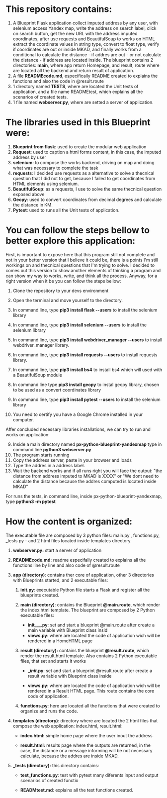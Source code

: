 # This repository contains: 



1. A Blueprint Flask application collect imputed address by any user, with selenium access Yandex map, write the address on search label, click on search button, get the new URL with the address imputed coordinates, after use requests and BeautifulSoup to works on HTML extract the coordinate values in string type, convert to float type, verify if coordinates are out or inside MKAD, and finally works from a conditional to calculate the distance - if addres are out - or not calculate the distance - if address are located inside. The blueprint contains 2 directories: **main**, where app return Homepage, and result, route where are located all the backend and return result of application. 
2. A file **READMEcode.md**, especifically README created to explains the functions and also the code in @result.route
3. 1 directory named **TESTS**, where are located the Unit tests of application, and a file name READMEtest, which explains all the scenarios of created tests.
4. 1 file named **webserver.py**, where are setted a server of application.

   



# The libraries used in this Blueprint were:



1. **Blueprint from flask**: used to create the modular web application
2. **Request**: used to caption a html forms content, in this case, the imputed address by user 
3. **selenium**: to compose the works backend, driving on map and doing what was necessary to complete the task 
4. **requests**: I decided use requests as a alternative to solve a thecnical question that I did not to get, because I failed to get coordinates from HTML elements using selenium. 
5. **BeautifulSoup**: as a requests, I use to solve the same thecnical question exposed above
6. **Geopy**: used to convert coordinates from decimal degrees and calculate the distance in KM.
7. **Pytest**: used to runs all the Unit tests of application. 



# You can follow the steps bellow to better explore this application:



First, is important to expose here that this program still not complete and not in your better version that I believe it could be, there is a points I'm still workings on and thecnical questions that I'm trying to solve. I decided to comes out this version to show another elements of thinking a program and can show my way to works, write, and think all the process. Anyway, for a right version when it be you can follow the steps bellow:


1. Clone the repository to your devs environment

2. Open the terminal and move yourself to the directory. 

3. In command line, type **pip3 install flask --users** to install the selenium library

4. In command line, type **pip3 install selenium --users** to install the selenium library

5. In command line, type **pip3 install webdriver_manager --users** to install webdriver_manager library.

6. In command line, type **pip3 install requests --users** to install requests library.

7. In command line, type **pip3 install bs4** to install bs4 which will used with a BeautifulSoup module

8. In command line type **pip3 install geopy** to instal geopy library, chosen to be used as a convert coordinates library 

9. In command line, type **pip3 install pytest --users** to install the selenium library

10. You need to certify you have a Google Chrome installed in your computer.

    

Affer concluded necessary libraries installations, we can try to run and works on application:

9. Inside a main directory named **px-python-blueprint-yandexmap** type in command line **python3  webserver.py**
10. The program starts running 
11. Copy the address server, paste in your browser and loads  
12. Type the addres in a address label. 
13. Wait the backend works and if all runs right you will face the output: "the distance from address imputed to MKAD is XXXX" or "We dont need to calculate the distance because the addres computed is located inside MKAD"



For runs the tests, in command line, inside px-python-blueprint-yandexmap, type  **python3 -m pytest**

## 

#  How the content is organized:



The executable file are composed by 3 python files: main.py , functions.py, _tests.py  - and 2 html files located inside templates directory 

1. **webserver.py:** start a server of application

2. **READMEcode.md:** readme especifally created to explains all the functions line by line and also code of @result.route

   

3. **app (directory)**: contains ther core of application, other 3 directories with Blueprints started, and 2 executable files:

   

   1. **____init____.py**: executable Python file starts a Flask and register all the blueprints created.

   2. **main (directory)**: contains the Blueprint **@main.route**, which render the index.html template. The blueprint are composed by 2 Python executable files:

      - **init___.py**: set and start a blueprint @main.route after create a main variable with Blueprint class insid
      - **views.py**: where are located the code of application wich will be rendered in a HomeHTML page

      

   3. **result (directory):** contains the blueprint **@result.route**, which render the result.html template. Also contains 2 Python executable files, that set and starts it works

      - **____init___.py**: set and start a blueprint @result.route after create a result variable with Blueprint class inside

      - **views.py**: where are located the code of application wich will be rendered in a Result HTML page. This route contains the core code of application.

   4. **functions.py**: here are located all the functions that were created to organize and runs the code. 



4. **templates (directory)**: directory where are located the 2 html files that compose the web application: index.html, result.html:	

   - **index.html:** simple  home page where the user inout the address

   - **result.html:** results page where the outputs are returned, in the case, the distance or a message informing will be not necessary calculate, because the addres are inside MKAD. 



5. **_tests (directory):** this directory contains:  

   - **test_functions.py**:  test with pytest many diferents input and output scenarios of created functio

   - **READMtest.md**: explains all the test functions created. 

